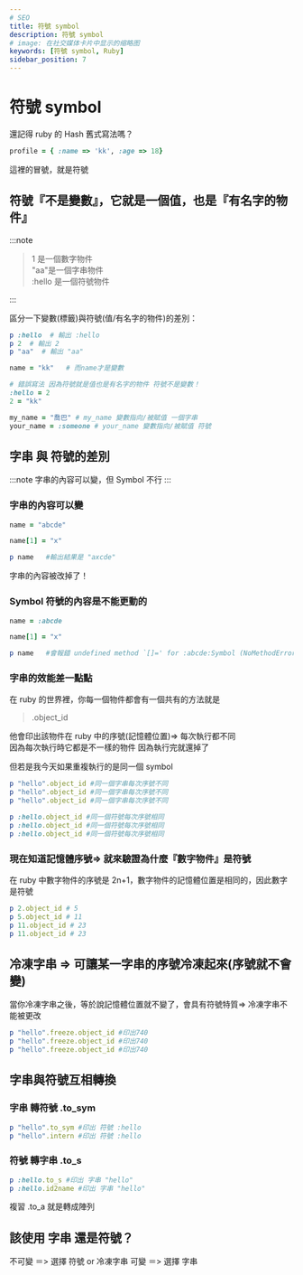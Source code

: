 ```yaml
---
# SEO
title: 符號 symbol
description: 符號 symbol
# image: 在社交媒体卡片中显示的缩略图
keywords: [符號 symbol, Ruby]
sidebar_position: 7
---
```


# 符號 symbol

還記得 ruby 的 Hash 舊式寫法嗎？

```ruby
profile = { :name => 'kk', :age => 18}
```

這裡的冒號，就是符號

## 符號『不是變數』，它就是一個值，也是『有名字的物件』

:::note

> 1 是一個數字物件 <br />
> "aa"是一個字串物件 <br />
> :hello 是一個符號物件 <br />

:::

區分一下變數(標籤)與符號(值/有名字的物件)的差別：

```ruby
p :hello  # 輸出 :hello
p 2  # 輸出 2
p "aa"  # 輸出 "aa"

name = "kk"   # 而name才是變數

# 錯誤寫法 因為符號就是值也是有名字的物件 符號不是變數！
:hello = 2
2 = "kk"
```

```ruby
my_name = "喬巴" # my_name 變數指向/被賦值 一個字串
your_name = :someone # your_name 變數指向/被賦值 符號
```

## 字串 與 符號的差別

:::note
字串的內容可以變，但 Symbol 不行
:::

### 字串的內容可以變

```ruby
name = "abcde"

name[1] = "x"

p name   #輸出結果是 "axcde"
```

字串的內容被改掉了！

### Symbol 符號的內容是不能更動的

```ruby
name = :abcde

name[1] = "x"

p name   #會報錯 undefined method `[]=' for :abcde:Symbol (NoMethodError)
```

### 字串的效能差一點點

在 ruby 的世界裡，你每一個物件都會有一個共有的方法就是 <br />

> .object_id

他會印出該物件在 ruby 中的序號(記憶體位置)=> 每次執行都不同 <br />
因為每次執行時它都是不一樣的物件 因為執行完就還掉了

但若是我今天如果重複執行的是同一個 symbol

```ruby
p "hello".object_id #同一個字串每次序號不同
p "hello".object_id #同一個字串每次序號不同
p "hello".object_id #同一個字串每次序號不同

p :hello.object_id #同一個符號每次序號相同
p :hello.object_id #同一個符號每次序號相同
p :hello.object_id #同一個符號每次序號相同
```

### 現在知道記憶體序號=> 就來驗證為什麼『數字物件』是符號

在 ruby 中數字物件的序號是 2n+1，數字物件的記憶體位置是相同的，因此數字是符號

```ruby
p 2.object_id # 5
p 5.object_id # 11
p 11.object_id # 23
p 11.object_id # 23
```

## 冷凍字串 => 可讓某一字串的序號冷凍起來(序號就不會變)

當你冷凍字串之後，等於說記憶體位置就不變了，會具有符號特質=> 冷凍字串不能被更改

```ruby
p "hello".freeze.object_id #印出740
p "hello".freeze.object_id #印出740
p "hello".freeze.object_id #印出740
```

## 字串與符號互相轉換

### 字串 轉符號 .to_sym

```ruby
p "hello".to_sym #印出 符號 :hello
p "hello".intern #印出 符號 :hello
```

### 符號 轉字串 .to_s

```ruby
p :hello.to_s #印出 字串 "hello"
p :hello.id2name #印出 字串 "hello"
```

複習 .to_a 就是轉成陣列

## 該使用 字串 還是符號？

不可變 ＝> 選擇 符號 or 冷凍字串
可變 ＝> 選擇 字串

